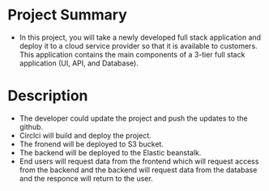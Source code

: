 # Project Summary

- In this project, you will take a newly developed full stack application and deploy it to a cloud service provider so that it is available to customers. This application contains the main components of a 3-tier full stack application (UI, API, and Database).

# Description

- The developer could update the project and push the updates to the github.
- Circlci will build and deploy the project.
- The fronend will be deployed to S3 bucket.
- The backend will be deployed to the Elastic beanstalk.
- End users will request data from the frontend which will request access from the backend and the backend will request data from the database and the responce will return to the user.

